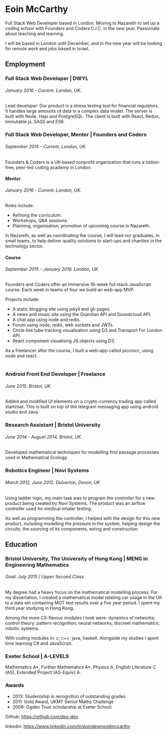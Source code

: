 # Eoin McCarthy

Full Stack Web Developer based in London. Moving to Nazareth to set up a coding school with Founders and Coders C.I.C. in the new year. Passionate about teaching and learning.

I will be based in London until December, and in the new year will be looking for remote work and jobs based in Israel.

## Employment
### Full Stack Web Developer | DWYL
###### January 2016 - Current. London, UK.

Lead developer. Our product is a stress testing tool for financial regulators. It handles large amounts of data in a complex data model. The server is built with Node, Hapi and PostgreSQL. The client is built with React, Redux, Immutable.js, SASS and ES6.

### Full Stack Web Developer, Mentor | Founders and Coders
###### September 2015 - Current. London, UK.

Founders & Coders is a UK-based nonprofit organization that runs a tuition-free, peer-led coding academy in London.

#### Mentor
###### January 2016 - Current. London, UK.
Roles include:
 * Refining the curriculum.
 * Workshops, Q&A sessions.
 * Planning, organisation, promotion of upcoming course in Nazareth.

In Nazareth, as well as coordinating the course, I will lead our graduates, in small teams, to help deliver quality solutions to start-ups and charities in the technology sector.

#### Course
###### September 2015 - January 2016. London, UK.
Founders and Coders offer an immersive 16-week full stack JavaScript course. Each week in teams of four we build an web-app MVP.

Projects include:
 * A static blogging site using jekyll and gh pages.
 * A news and music site using the Guardian API and Soundcloud API.
 * A chat app using node and redis.
 * Forum using node, redis, web sockets and JWTs.
 * Circle line tube tracking visualisation using D3 and Transport For London API.
 * React component visualising JS objects using D3.

As a freelancer after the course, I built a web-app called piccnicc, using node and react.
<br/>
<br/>
### Android Front End Developer | Freelance
###### June 2015. Bristol, UK.

Added and modified UI elements on a crypto-currency trading app called startchat. This is built on top of the telegram messaging app using android studio and Java.

### Research Assistant | Bristol University
###### June 2014 - August 2014. Bristol, UK.

Developed mathematical techniques for modelling first passage processes used in Mathematical Ecology.

### Robotics Engineer | Novi Systems
###### March 2012, June 2012. Dulverton, Devon, UK

Using ladder logic, my main task was to program the controller for a new product being created by Novi Systems. The product was an airflow controller used for medical inhaler testing.

As well as programming the controller, I helped with the design for this new product, including modelling the pressure in the system, helping design the circuits, the sourcing of its components, wiring and construction

## Education
### Bristol University, The University of Hong Kong | MENG in Engineering Mathematics
###### Grad. July 2015 | Upper Second Class

My degree had a heavy focus on the mathematical modelling process. For my dissertation, I created a mathematical model relating car usage in the UK to a data set containing MOT test results over a five year period. I spent my third year studying in Hong Kong.

Among the more CS-flavour modules I took were: dynamics of networks; control theory: pattern recognition; neural networks; discreet mathematics; robotic systems.

With coding modules in: c; c++; java; haskell. Alongside my studies I spent time learning C# and JavaScript.

### Exeter School | A-LEVELS
Mathematics A\*, Further Mathematics A\*, Physics A, English Literature C (AS), Extended Project (AS-Equiv) A.

### Awards

 - 2013: Studentship in recognition of outstanding grades
 - 2011: Gold Award, UKMT Senior Maths Challenge
 - 2009: Ogden Trust scholarship at Exeter School.


Github: https://github.com/des-des

linkedin: https://www.linkedin.com/in/eoindesmondmccarthy

